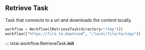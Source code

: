 ## Retrieve Task

Task that connects to a url and downloads the content locally.

```python
workflow = Workflow([RetrieveTask(directory="/tmp")])
workflow(["https://file.to.download", "/local/file/to/copy"])
```

::: txtai.workflow.RetrieveTask.__init__
